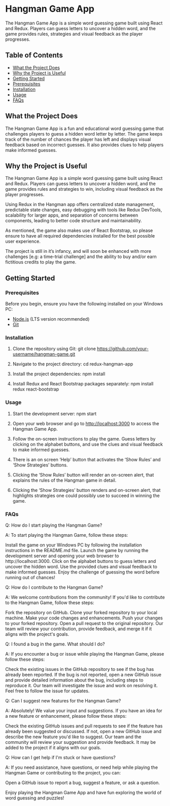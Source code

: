 # Hangman Game App

The Hangman Game App is a simple word guessing game built using React and Redux. Players can guess letters to uncover a hidden word, and the game provides rules, strategies and visual feedback as the player progresses.

## Table of Contents

- [What the Project Does](#what-the-project-does)
- [Why the Project is Useful](#why-the-project-is-useful)
- [Getting Started](#getting-started)
- [Prerequisites](#prerequisites)
- [Installation](#installation)
- [Usage](#usage)
- [FAQs](#faqs)


## What the Project Does

The Hangman Game App is a fun and educational word guessing game that challenges players to guess a hidden word letter by letter. The game keeps track of the number of chances the player has left and displays visual feedback based on incorrect guesses. It also provides clues to help players make informed guesses.

## Why the Project is Useful

The Hangman Game App is a simple word guessing game built using React and Redux. Players can guess letters to uncover a hidden word, and the game provides rules and strategies to win, including visual feedback as the player progresses.

Using Redux in the Hangman app offers centralized state management, predictable state changes, easy debugging with tools like Redux DevTools, scalability for larger apps, and separation of concerns between components, leading to better code structure and maintainability.

As mentioned, the game also makes use of React Bootstrap, so please ensure to have all required dependencies installed for the best possible user experience.

The project is still in it’s infancy, and will soon be enhanced with more challenges [e.g: a time-trial challenge] and the ability to buy and/or earn fictitious credits to play the game.

## Getting Started

### Prerequisites

Before you begin, ensure you have the following installed on your Windows PC:

- [Node.js](https://nodejs.org/) (LTS version recommended)
- [Git](https://git-scm.com/)

### Installation

1. Clone the repository using Git: git clone https://github.com/your-username/hangman-game.git

2. Navigate to the project directory: cd redux-hangman-app

4. Install the project dependencies: npm install

6. Install Redux and React Bootstrap packages separately: npm install redux react-bootstrap

### Usage

1. Start the development server:
npm start

2. Open your web browser and go to [http://localhost:3000](http://localhost:3000) to access the Hangman Game App.

3. Follow the on-screen instructions to play the game. Guess letters by clicking on the alphabet buttons, and use the clues and visual feedback to make informed guesses.

4. There is an on screen ‘Help’ button that activates the ‘Show Rules’ and ‘Show Strategies’ buttons.

5. Clicking the ‘Show Rules’ button will render an on-screen alert, that explains the rules of the Hangman game in detail.

6. Clicking the ‘Show Strategies’ button renders and on-screen alert, that highlights strategies one could possibly use to succeed in winning the game.

### FAQs

Q: How do I start playing the Hangman Game?

A: To start playing the Hangman Game, follow these steps:

Install the game on your Windows PC by following the installation instructions in the README.md file.
Launch the game by running the development server and opening your web browser to http://localhost:3000.
Click on the alphabet buttons to guess letters and uncover the hidden word.
Use the provided clues and visual feedback to make informed guesses.
Enjoy the challenge of guessing the word before running out of chances!

Q: How do I contribute to the Hangman Game?

A: We welcome contributions from the community! If you'd like to contribute to the Hangman Game, follow these steps:

Fork the repository on GitHub.
Clone your forked repository to your local machine.
Make your code changes and enhancements.
Push your changes to your forked repository.
Open a pull request to the original repository.
Our team will review your contribution, provide feedback, and merge it if it aligns with the project's goals.

Q: I found a bug in the game. What should I do?

A: If you encounter a bug or issue while playing the Hangman Game, please follow these steps:

Check the existing issues in the GitHub repository to see if the bug has already been reported.
If the bug is not reported, open a new GitHub issue and provide detailed information about the bug, including steps to reproduce it.
Our team will investigate the issue and work on resolving it. Feel free to follow the issue for updates.

Q: Can I suggest new features for the Hangman Game?

A: Absolutely! We value your input and suggestions. If you have an idea for a new feature or enhancement, please follow these steps:

Check the existing GitHub issues and pull requests to see if the feature has already been suggested or discussed.
If not, open a new GitHub issue and describe the new feature you'd like to suggest.
Our team and the community will review your suggestion and provide feedback. It may be added to the project if it aligns with our goals.

Q: How can I get help if I'm stuck or have questions?

A: If you need assistance, have questions, or need help while playing the Hangman Game or contributing to the project, you can:

Open a GitHub issue to report a bug, suggest a feature, or ask a question.

Enjoy playing the Hangman Game App and have fun exploring the world of word guessing and puzzles!
